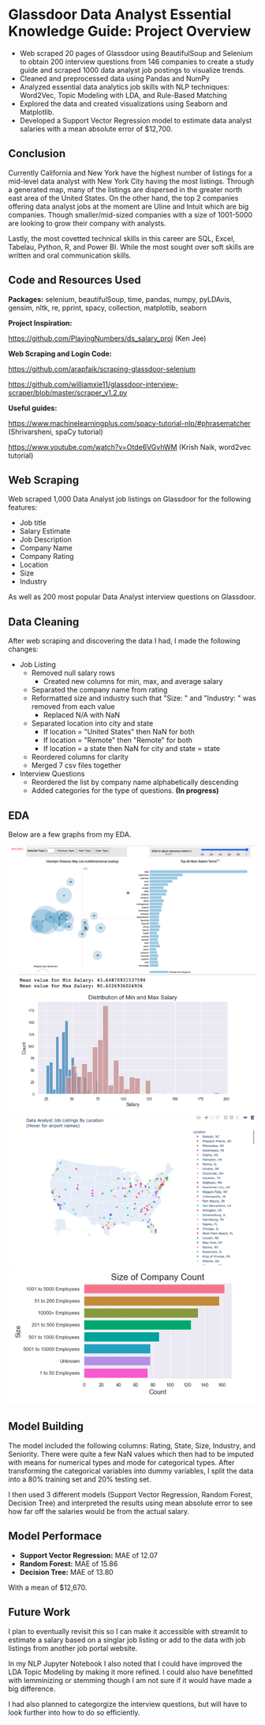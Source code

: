 # Glassdoor Data Analyst Essential Knowledge Guide: Project Overview 
* Web scraped 20 pages of Glassdoor using BeautifulSoup and Selenium to obtain 200 interview questions from 146 companies to create a study guide and scraped 1000 data analyst job postings to visualize trends.
* Cleaned and preprocessed data using Pandas and NumPy 
* Analyzed essential data analytics job skills with NLP techniques: Word2Vec, Topic Modeling with LDA, and Rule-Based Matching
* Explored the data and created visualizations using Seaborn and Matplotlib.
* Developed a Support Vector Regression model to estimate data analyst salaries with a mean absolute error of $12,700.

## Conclusion
Currently California and New York have the highest number of listings for a mid-level data analyst with New York City having the most listings. Through a generated map, many of the listings are dispersed in the greater north east area of the United States. On the other hand, the top 2 companies offering data analyst jobs at the moment are Uline and Intuit which are big companies. Though smaller/mid-sized companies with a size of 1001-5000 are looking to grow their company with analysts. 

Lastly, the most covetted technical skills in this career are SQL, Excel, Tabelau, Python, R, and Power BI. While the most sought over soft skills are written and oral communication skills. 


## Code and Resources Used 
**Packages:** selenium, beautifulSoup, time, pandas, numpy, pyLDAvis, gensim, nltk, re, pprint, spacy, collection, matplotlib, seaborn

**Project Inspiration:** 

https://github.com/PlayingNumbers/ds_salary_proj (Ken Jee)

**Web Scraping and Login Code:** 

https://github.com/arapfaik/scraping-glassdoor-selenium

https://github.com/williamxie11/glassdoor-interview-scraper/blob/master/scraper_v1.2.py

**Useful guides:**

https://www.machinelearningplus.com/spacy-tutorial-nlp/#phrasematcher (Shrivarsheni, spaCy tutorial)

https://www.youtube.com/watch?v=Otde6VGvhWM (Krish Naik, word2vec tutorial)


## Web Scraping
Web scraped 1,000 Data Analyst job listings on Glassdoor for the following features: 

* Job title
* Salary Estimate
* Job Description
* Company Name
* Company Rating
* Location
* Size
* Industry 

As well as 200 most popular Data Analyst interview questions on Glassdoor.

## Data Cleaning
After web scraping and discovering the data I had, I made the following changes:
* Job Listing
  * Removed null salary rows
    * Created new columns for min, max, and average salary
  * Separated the company name from rating 
  * Reformatted size and industry such that "Size: " and "Industry: " was removed from each value
    * Replaced N/A with NaN
  * Separated location into city and state
    * If location = "United States" then NaN for both
    * If location = "Remote" then "Remote" for both
    * If location = a state then NaN for city and state = state
  * Reordered columns for clarity
  * Merged 7 csv files together 
* Interview Questions
  * Reordered the list by company name alphabetically descending
  * Added categories for the type of questions. **(In progress)**
  
## EDA
Below are a few graphs from my EDA. 

![alt text](https://github.com/kodingwithkelly/GlassdoorProj/blob/main/Readme_pngs/LDA.png "LDA")
![alt text](https://github.com/kodingwithkelly/GlassdoorProj/blob/main/Readme_pngs/distribution_salary.png "Distribution Salary")
![alt text](https://github.com/kodingwithkelly/GlassdoorProj/blob/main/Readme_pngs/listing_map.png "Map of Listings")
![alt text](https://github.com/kodingwithkelly/GlassdoorProj/blob/main/Readme_pngs/size_count.png "Size Count")

## Model Building
The model included the following columns: Rating, State, Size, Industry, and Seniority. 
There were quite a few NaN values which then had to be imputed with means for numerical types and mode for categorical types.
After transforming the categorical variables into dummy variables, I split the data into a 80% training set and 20% testing set.

I then used 3 different models (Support Vector Regression, Random Forest, Decision Tree) and interpreted the results using mean absolute error to see how far off the salaries would be from the actual salary.
## Model Performace
* **Support Vector Regression:** MAE of 12.07
* **Random Forest:** MAE of 15.86
* **Decision Tree:** MAE of 13.80 

With a mean of $12,670.

## Future Work
I plan to eventually revisit this so I can make it accessible with streamlit to estimate a salary based on a singlar job listing or add to the data with job listings from another job portal website.

In my NLP Jupyter Notebook I also noted that I could have improved the LDA Topic Modeling by making it more refined. I could also have benefitted with lemminizing or stemming though I am not sure if it would have made a big difference. 

I had also planned to categorgize the interview questions, but will have to look further into how to do so efficiently. 
